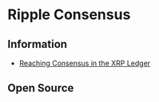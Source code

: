 # Ripple Consensus

## Information
- [Reaching Consensus in the XRP Ledger](https://ripple.com/ko/build/reaching-consensus-xrp-ledger/)

## Open Source

